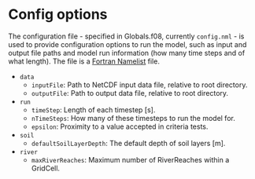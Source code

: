 # Config options

The configuration file - specified in Globals.f08, currently `config.nml` - is used to provide configuration options to run the model, such as input and output file paths and model run information (how many time steps and of what length). The file is a [Fortran Namelist](http://owen.sj.ca.us/~rk/howto/slides/f90model/slides/namelist.html) file.


- `data`
    + `inputFile`: Path to NetCDF input data file, relative to root directory.
    + `outputFile`: Path to output data file, relative to root directory.
- `run`
    + `timeStep`: Length of each timestep [s].
    + `nTimeSteps`: How many of these timesteps to run the model for.
    + `epsilon`: Proximity to a value accepted in criteria tests.
- `soil`
    + `defaultSoilLayerDepth`: The default depth of soil layers [m].
- `river`
    + `maxRiverReaches`: Maximum number of RiverReaches within a GridCell.